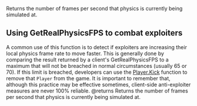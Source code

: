Returns the number of frames per second that physics is currently being simulated at.

## Using GetRealPhysicsFPS to combat exploiters

A common use of this function is to detect if exploiters are increasing their local physics frame rate to move faster. This is generally done by comparing the result returned by a client's GetRealPhysicsFPS to a maximum that will not be breached in normal circumstances (usually 65 or 70). If this limit is breached, developers can use the [Player.Kick](https://developer.roblox.com/api-reference/function/Player/Kick) function to remove that `Player` from the game. It is important to remember that, although this practice may be effective sometimes, client-side anti-exploiter measures are never 100% reliable.
@returns Returns the number of frames per second that physics is currently being simulated at.